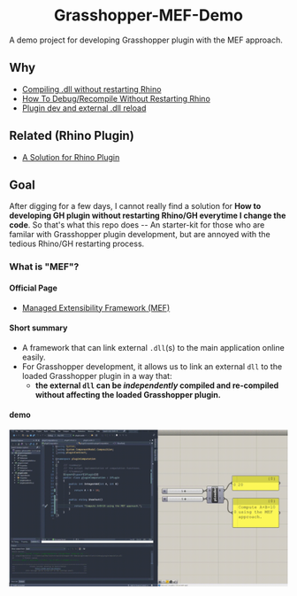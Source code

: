 <h1 align="center">Grasshopper-MEF-Demo</h1>
A demo project for developing Grasshopper plugin with the MEF approach.

## Why 
- [Compiling .dll without restarting Rhino](https://discourse.mcneel.com/t/compiling-dll-without-restarting-rhino/93825)
- [How To Debug/Recompile Without Restarting Rhino](https://discourse.mcneel.com/t/how-to-debug-recompile-without-restarting-rhino/94141)
- [Plugin dev and external .dll reload](https://discourse.mcneel.com/t/plugin-dev-and-external-dll-reload/114020)

## Related (Rhino Plugin)
- [A Solution for Rhino Plugin](https://discourse.mcneel.com/t/new-way-to-load-a-c-net-plugin/31284)


## Goal 
After digging for a few days, I cannot really find a solution for **How to developing GH plugin without restarting Rhino/GH everytime I change the code**. So that's what this repo does -- An starter-kit for those who are familar with Grasshopper plugin development, but are annoyed with the tedious Rhino/GH restarting process.


### What is "MEF"?
#### Official Page
- [Managed Extensibility Framework (MEF)](https://docs.microsoft.com/en-us/dotnet/framework/mef/)

#### Short summary
- A framework that can link external `.dll`(s) to the main application online easily.
- For Grasshopper development, it allows us to link an external `dll`  to the loaded Grasshopper plugin in a way that: 
  - **the external `dll` can be _independently_ compiled and re-compiled without affecting the loaded Grasshopper plugin.**

#### demo
![Demo Video](https://github.com/xarthurx/Grasshopper-MEF-demo/blob/main/demoMEF.gif)

